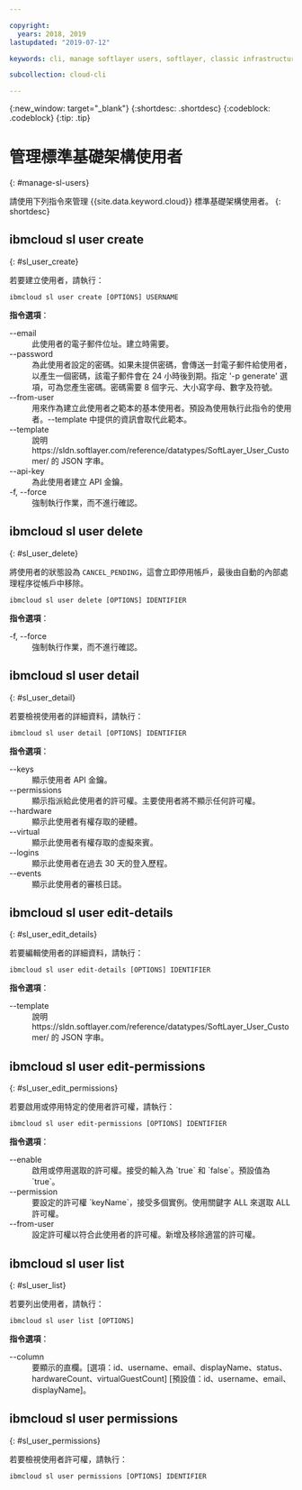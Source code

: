 ```yaml
---

copyright:
  years: 2018, 2019
lastupdated: "2019-07-12"

keywords: cli, manage softlayer users, softlayer, classic infrastructure, user management, ibmcloud sl user

subcollection: cloud-cli

---
```


{:new_window: target="_blank"}
{:shortdesc: .shortdesc}
{:codeblock: .codeblock}
{:tip: .tip}

# 管理標準基礎架構使用者
{: #manage-sl-users}

請使用下列指令來管理 {{site.data.keyword.cloud}} 標準基礎架構使用者。
{: shortdesc}

## ibmcloud sl user create 
{: #sl_user_create} 

若要建立使用者，請執行：
```
ibmcloud sl user create [OPTIONS] USERNAME
```

<strong>指令選項</strong>：
<dl>
<dt>--email</dt>
<dd>此使用者的電子郵件位址。建立時需要。</dd>
<dt>--password</dt>
<dd>為此使用者設定的密碼。如果未提供密碼，會傳送一封電子郵件給使用者，以產生一個密碼，該電子郵件會在 24 小時後到期。指定 '-p generate' 選項，可為您產生密碼。密碼需要 8 個字元、大小寫字母、數字及符號。</dd>
<dt>--from-user</dt>
<dd>用來作為建立此使用者之範本的基本使用者。預設為使用執行此指令的使用者。--template 中提供的資訊會取代此範本。</dd>
<dt>--template</dt>
<dd>說明 https://sldn.softlayer.com/reference/datatypes/SoftLayer_User_Customer/ 的 JSON 字串。</dd>
<dt>--api-key</dt>
<dd>為此使用者建立 API 金鑰。</dd>
<dt>-f, --force</dt>
<dd>強制執行作業，而不進行確認。</dd>
</dl>


## ibmcloud sl user delete 
{: #sl_user_delete} 

將使用者的狀態設為 `CANCEL_PENDING`，這會立即停用帳戶，最後由自動的內部處理程序從帳戶中移除。
```
ibmcloud sl user delete [OPTIONS] IDENTIFIER
```

<strong>指令選項</strong>：
<dl>
<dt>-f, --force</dt>
<dd>強制執行作業，而不進行確認。</dd>
</dl>

## ibmcloud sl user detail 
{: #sl_user_detail} 

若要檢視使用者的詳細資料，請執行：
```
ibmcloud sl user detail [OPTIONS] IDENTIFIER
```

<strong>指令選項</strong>：
<dl>
<dt>--keys</dt>
<dd>顯示使用者 API 金鑰。</dd>
<dt>--permissions</dt>
<dd>顯示指派給此使用者的許可權。主要使用者將不顯示任何許可權。</dd>
<dt>--hardware</dt>
<dd>顯示此使用者有權存取的硬體。</dd>
<dt>--virtual</dt>
<dd>顯示此使用者有權存取的虛擬來賓。</dd>
<dt>--logins</dt>
<dd>顯示此使用者在過去 30 天的登入歷程。</dd>
<dt>--events</dt>
<dd>顯示此使用者的審核日誌。</dd>
</dl>

## ibmcloud sl user edit-details 
{: #sl_user_edit_details} 

若要編輯使用者的詳細資料，請執行：
```
ibmcloud sl user edit-details [OPTIONS] IDENTIFIER
```

<strong>指令選項</strong>：
<dl>
<dt>--template</dt>
<dd>說明 https://sldn.softlayer.com/reference/datatypes/SoftLayer_User_Customer/ 的 JSON 字串。</dd>
</dl>

## ibmcloud sl user edit-permissions 
{: #sl_user_edit_permissions} 

若要啟用或停用特定的使用者許可權，請執行：
```
ibmcloud sl user edit-permissions [OPTIONS] IDENTIFIER
```

<strong>指令選項</strong>：
<dl>
<dt>--enable</dt>
<dd>啟用或停用選取的許可權。接受的輸入為 `true` 和 `false`。預設值為 `true`。</dd>
<dt>--permission</dt>
<dd>要設定的許可權 `keyName`，接受多個實例。使用關鍵字 ALL 來選取 ALL 許可權。</dd>
<dt>--from-user</dt>
<dd>設定許可權以符合此使用者的許可權。新增及移除適當的許可權。</dd>
</dl>

## ibmcloud sl user list 
{: #sl_user_list} 

若要列出使用者，請執行：
```
ibmcloud sl user list [OPTIONS]
```

<strong>指令選項</strong>：
<dl>
<dt>--column</dt>
<dd>要顯示的直欄。[選項：id、username、email、displayName、status、hardwareCount、virtualGuestCount]  [預設值：id、username、email、displayName]。</dd>
</dl>

## ibmcloud sl user permissions 
{: #sl_user_permissions} 

若要檢視使用者許可權，請執行：
```
ibmcloud sl user permissions [OPTIONS] IDENTIFIER
```


